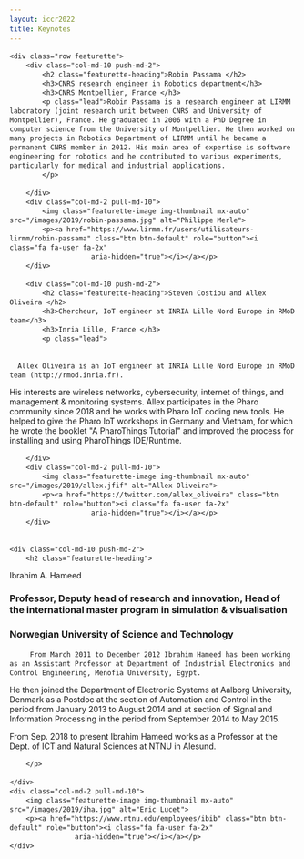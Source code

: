 ```yaml
---
layout: iccr2022
title: Keynotes
---
```


<div class="container marketing">

    <div class="row featurette">
        <div class="col-md-10 push-md-2">
            <h2 class="featurette-heading">Robin Passama </h2>
            <h3>CNRS research engineer in Robotics department</h3>
            <h3>CNRS Montpellier, France </h3>
            <p class="lead">Robin Passama is a research engineer at LIRMM laboratory (joint research unit between CNRS and University of Montpellier), France. He graduated in 2006 with a PhD Degree in computer science from the University of Montpellier. He then worked on many projects in Robotics Department of LIRMM until he became a permanent CNRS member in 2012. His main area of expertise is software engineering for robotics and he contributed to various experiments, particularly for medical and industrial applications.
            </p>

        </div>
        <div class="col-md-2 pull-md-10">
            <img class="featurette-image img-thumbnail mx-auto" src="/images/2019/robin-passama.jpg" alt="Philippe Merle">
            <p><a href="https://www.lirmm.fr/users/utilisateurs-lirmm/robin-passama" class="btn btn-default" role="button"><i class="fa fa-user fa-2x"
                        aria-hidden="true"></i></a></p>
        </div>

        <div class="col-md-10 push-md-2">
            <h2 class="featurette-heading">Steven Costiou and Allex Oliveira </h2>
            <h3>Chercheur, IoT engineer at INRIA Lille Nord Europe in RMoD team</h3>
            <h3>Inria Lille, France </h3>
            <p class="lead">


      Allex Oliveira is an IoT engineer at INRIA Lille Nord Europe in RMoD team (http://rmod.inria.fr).

His interests are wireless networks, cybersecurity, internet of things, and management & monitoring systems.
Allex participates in the Pharo community since 2018 and he works with Pharo IoT coding new tools.
He helped to give the Pharo IoT workshops in Germany and Vietnam, for which he wrote the booklet "A PharoThings Tutorial" and improved the process for installing and using PharoThings IDE/Runtime.

</p>

        </div>
        <div class="col-md-2 pull-md-10">
            <img class="featurette-image img-thumbnail mx-auto" src="/images/2019/allex.jfif" alt="Allex Oliveira">
            <p><a href="https://twitter.com/allex_oliveira" class="btn btn-default" role="button"><i class="fa fa-user fa-2x"
                        aria-hidden="true"></i></a></p>
        </div>


    <div class="col-md-10 push-md-2">
        <h2 class="featurette-heading">

Ibrahim A. Hameed</h2>

<h3>Professor, Deputy head of research and innovation, Head of the international master program in simulation & visualisation</h3>
<h3>Norwegian University of Science and Technology  </h3>
<p class="lead">

         From March 2011 to December 2012 Ibrahim Hameed has been working as an Assistant Professor at Department of Industrial Electronics and Control Engineering, Menofia University, Egypt.

He then joined the Department of Electronic Systems at Aalborg University, Denmark as a Postdoc at the section of Automation and Control in the period from January 2013 to August 2014 and at section of Signal and Information Processing in the period from September 2014 to May 2015.

From Sep. 2018 to present Ibrahim Hameed works as a Professor at the Dept. of ICT and Natural Sciences at NTNU in Alesund.

        </p>

    </div>
    <div class="col-md-2 pull-md-10">
        <img class="featurette-image img-thumbnail mx-auto" src="/images/2019/iha.jpg" alt="Eric Lucet">
        <p><a href="https://www.ntnu.edu/employees/ibib" class="btn btn-default" role="button"><i class="fa fa-user fa-2x"
                    aria-hidden="true"></i></a></p>
    </div>

</div>
